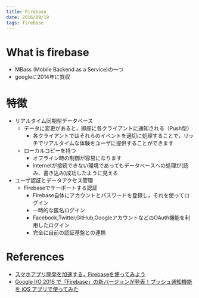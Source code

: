 ```yaml
---
title: Firebase
date: 2016/09/19
tags: firebase
---
```


# What is firebase

+ MBass (Mobile Backend as a Service)の一つ
+ googleに2014年に買収

# 特徴

+ リアルタイム同期型データベース
  + データに変更があると，即座に各クライアントに通知される（Push型）
    + 各クライアントではそれらのイベントを適切に処理することで，リッチでリアルタイムな体験をユーザに提供することができます
  + ローカルコピーを持つ
    + オフライン時の制御が容易になります
    + internetが接続できない環境であってもデータベースへの処理が(読み、書き込み)成功したように見える
+ ユーザ認証とデータアクセス管理
  + Firebaseでサーポートする認証
    + Firebase自体にアカウントとパスワードを登録し，それを使ってログイン
    + 一時的な匿名ログイン
    + Facebook,Twitter,GitHub,GoogleアカウントなどのOAuth機能を利用したログイン
    + 完全に自前の認証基盤との連携

# References

+ [スマホアプリ開発を加速する，Firebaseを使ってみよう](http://gihyo.jp/dev/serial/01/firebase/0001)
+ [Google I/O 2016 で「Firebase」の新バージョンが発表！プッシュ通知機能を iOS アプリで使ってみた](http://dev.classmethod.jp/smartphone/firebase-notification-ios/)
